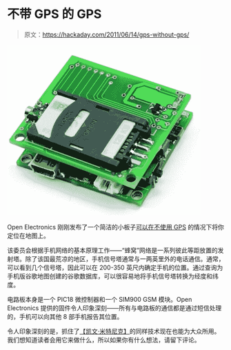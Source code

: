# 不带 GPS 的 GPS

> 原文：<https://hackaday.com/2011/06/14/gps-without-gps/>

![](img/95338c35ccc350220927d15a057f59d4.png "GSMlocalizer")

Open Electronics 刚刚发布了一个简洁的小板子[可以在不使用 GPS](http://www.open-electronics.org/mini-gsm-localizer-without-gps/) 的情况下将你定位在地图上。

该委员会根据手机网络的基本原理工作——“蜂窝”网络是一系列彼此等距放置的发射塔。除了该国最荒凉的地区，手机信号塔通常与一两英里外的电话通信。通常，可以看到几个信号塔，因此可以在 200-350 英尺内确定手机的位置。通过查询为手机版谷歌地图创建的谷歌数据库，可以很容易地将手机信号塔转换为经度和纬度。

电路板本身是一个 PIC18 微控制器和一个 SIM900 GSM 模块。Open Electronics 提供的固件令人印象深刻——所有与电路板的通信都是通过短信处理的，手机可以向其他 8 部手机报告其位置。

令人印象深刻的是，抓住了[【凯文·米特尼克】](http://massis.lcs.mit.edu/archives/security-fraud/kevin.mitnick.captured)的同样技术现在也能为大众所用。我们想知道读者会用它来做什么，所以如果你有什么想法，请留下评论。